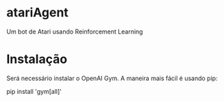 # atariAgent
Um bot de Atari usando Reinforcement Learning

# Instalação

Será necessário instalar o OpenAI Gym. A maneira mais fácil é usando pip:

pip install 'gym[all]'